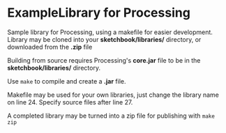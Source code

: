 # ExampleLibrary for Processing

Sample library for Processing, using a makefile for easier development.
Library may be cloned into your **sketchbook/libraries/** directory, or downloaded from the **.zip** file

Building from source requires Processing's **core.jar** file to be in the **sketchbook/libraries/** directory.

Use `make` to compile and create a **.jar** file.


Makefile may be used for your own libraries, just change the library name on line 24.  Specify source files after line 27.

A completed library may be turned into a zip file for publishing with `make zip`

